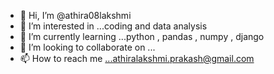 - 👋 Hi, I’m @athira08lakshmi
- 👀 I’m interested in ...coding and data analysis
- 🌱 I’m currently learning ...python , pandas , numpy , django
- 💞️ I’m looking to collaborate on ...
- 📫 How to reach me ...athiralakshmi.prakash@gmail.com 

<!---
athira08lakshmi/athira08lakshmi is a ✨ special ✨ repository because its `README.md` (this file) appears on your GitHub profile.
You can click the Preview link to take a look at your changes.
--->
